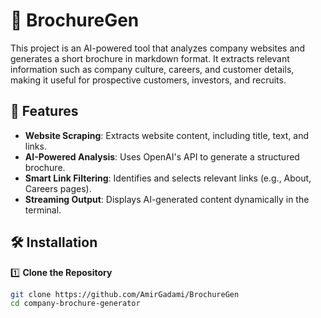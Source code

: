 # 📄 BrochureGen

This project is an AI-powered tool that analyzes company websites and generates a short brochure in markdown format. It extracts relevant information such as company culture, careers, and customer details, making it useful for prospective customers, investors, and recruits.

## 🚀 Features

- **Website Scraping**: Extracts website content, including title, text, and links.
- **AI-Powered Analysis**: Uses OpenAI's API to generate a structured brochure.
- **Smart Link Filtering**: Identifies and selects relevant links (e.g., About, Careers pages).
- **Streaming Output**: Displays AI-generated content dynamically in the terminal.

## 🛠️ Installation

1️⃣ **Clone the Repository**

```bash
git clone https://github.com/AmirGadami/BrochureGen
cd company-brochure-generator